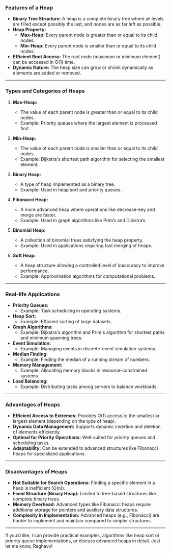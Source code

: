 ### **Features of a Heap**
- **Binary Tree Structure:** A heap is a complete binary tree where all levels are filled except possibly the last, and nodes are as far left as possible.
- **Heap Property:**
  - **Max-Heap:** Every parent node is greater than or equal to its child nodes.
  - **Min-Heap:** Every parent node is smaller than or equal to its child nodes.
- **Efficient Root Access:** The root node (maximum or minimum element) can be accessed in O(1) time.
- **Dynamic Nature:** The heap size can grow or shrink dynamically as elements are added or removed.

---

### **Types and Categories of Heaps**
1. **Max-Heap:**
   - The value of each parent node is greater than or equal to its child nodes.
   - Example: Priority queues where the largest element is processed first.

2. **Min-Heap:**
   - The value of each parent node is smaller than or equal to its child nodes.
   - Example: Dijkstra's shortest path algorithm for selecting the smallest element.

3. **Binary Heap:**
   - A type of heap implemented as a binary tree.
   - Example: Used in heap sort and priority queues.

4. **Fibonacci Heap:**
   - A more advanced heap where operations like decrease-key and merge are faster.
   - Example: Used in graph algorithms like Prim’s and Dijkstra’s.

5. **Binomial Heap:**
   - A collection of binomial trees satisfying the heap property.
   - Example: Used in applications requiring fast merging of heaps.

6. **Soft Heap:**
   - A heap structure allowing a controlled level of inaccuracy to improve performance.
   - Example: Approximation algorithms for computational problems.

---

### **Real-life Applications**
- **Priority Queues:**
  - Example: Task scheduling in operating systems.
- **Heap Sort:**
  - Example: Efficient sorting of large datasets.
- **Graph Algorithms:**
  - Example: Dijkstra's algorithm and Prim's algorithm for shortest paths and minimum spanning trees.
- **Event Simulation:**
  - Example: Managing events in discrete-event simulation systems.
- **Median Finding:**
  - Example: Finding the median of a running stream of numbers.
- **Memory Management:**
  - Example: Allocating memory blocks in resource-constrained systems.
- **Load Balancing:**
  - Example: Distributing tasks among servers to balance workloads.

---

### **Advantages of Heaps**
- **Efficient Access to Extremes:** Provides O(1) access to the smallest or largest element (depending on the type of heap).
- **Dynamic Data Management:** Supports dynamic insertion and deletion of elements efficiently.
- **Optimal for Priority Operations:** Well-suited for priority queues and scheduling tasks.
- **Adaptability:** Can be extended to advanced structures like Fibonacci heaps for specialized applications.

---

### **Disadvantages of Heaps**
- **Not Suitable for Search Operations:** Finding a specific element in a heap is inefficient (O(n)).
- **Fixed Structure (Binary Heap):** Limited to tree-based structures like complete binary trees.
- **Memory Overhead:** Advanced types like Fibonacci heaps require additional storage for pointers and auxiliary data structures.
- **Complexity in Implementation:** Advanced heaps (e.g., Fibonacci) are harder to implement and maintain compared to simpler structures.

---

If you’d like, I can provide practical examples, algorithms like heap sort or priority queue implementations, or discuss advanced heaps in detail. Just let me know, Raghavv!
